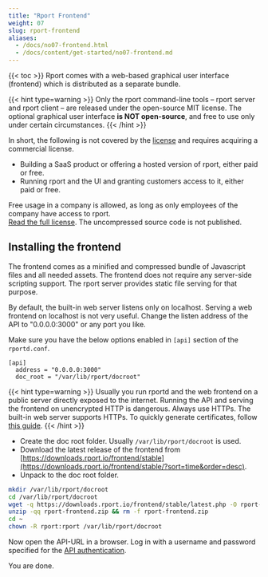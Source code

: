 ```yaml
---
title: "Rport Frontend"
weight: 07
slug: rport-frontend
aliases:
  - /docs/no07-frontend.html
  - /docs/content/get-started/no07-frontend.md
---
```

{{< toc >}}
Rport comes with a web-based graphical user interface (frontend) which is distributed as a separate bundle.

{{< hint type=warning >}}
Only the rport command-line tools – rport server and rport client – are released under the open-source MIT license.
The optional graphical user interface **is NOT open-source**, and free to use only under certain circumstances.
{{< /hint >}}

In short, the following is not covered by the [license](https://downloads.rport.io/frontend/license.html) and requires
acquiring a commercial license.

* Building a SaaS product or offering a hosted version of rport, either paid or free.
* Running rport and the UI and granting customers access to it, either paid or free.

Free usage in a company is allowed, as long as only employees of the company have access to rport.  
[Read the full license](https://downloads.rport.io/frontend/license.html). The uncompressed source code is not published.

## Installing the frontend

The frontend comes as a minified and compressed bundle of Javascript files and all needed assets. The frontend does not
require any server-side scripting support. The rport server provides static file serving for that purpose.

By default, the built-in web server listens only on localhost. Serving a web frontend on localhost is not very useful.
Change the listen address of the API to "0.0.0.0:3000" or any port you like.

Make sure you have the below options enabled in `[api]` section of the `rportd.conf`.

```text
[api]
  address = "0.0.0.0:3000"  
  doc_root = "/var/lib/rport/docroot"
```

{{< hint type=warning >}}
Usually you run rportd and the web frontend on a public server directly exposed to the internet. Running the API and
serving the frontend on unencrypted HTTP is dangerous. Always use HTTPs. The built-in web server supports HTTPs.
To quickly generate certificates, follow [this guide](/docs/get-started/no08-https-howto.md).
{{< /hint >}}

* Create the doc root folder. Usually `/var/lib/rport/docroot` is used.
* Download the latest release of the frontend from [https://downloads.rport.io/frontend/stable](https://downloads.rport.io/frontend/stable/?sort=time&order=desc).
* Unpack to the doc root folder.

```bash
mkdir /var/lib/rport/docroot
cd /var/lib/rport/docroot
wget -q https://downloads.rport.io/frontend/stable/latest.php -O rport-frontend.zip
unzip -qq rport-frontend.zip && rm -f rport-frontend.zip
cd ~
chown -R rport:rport /var/lib/rport/docroot
```

Now open the API-URL in a browser. Log in with a username and password specified for the
[API authentication](/docs/content/get-started/no02-api-auth.md).

You are done.
